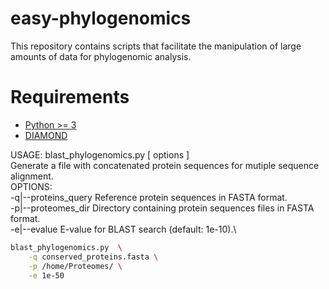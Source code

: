 # easy-phylogenomics
This repository contains scripts that facilitate the manipulation of large amounts of data for phylogenomic analysis.

# Requirements #

- [Python >= 3](https://www.python.org/downloads/)
- [DIAMOND](https://github.com/bbuchfink/diamond) 


USAGE:  blast_phylogenomics.py [ options ]\
Generate a file with concatenated protein sequences for mutiple sequence alignment.\
OPTIONS:\
	-q|--proteins_query	Reference protein sequences in FASTA format.\
	-p|--proteomes_dir	Directory containing protein sequences files in FASTA format.\
	-e|--evalue		E-value for BLAST search (default: 1e-10).\

```bash
blast_phylogenomics.py  \
	-q conserved_proteins.fasta \
	-p /home/Proteomes/ \
	-e 1e-50
```
